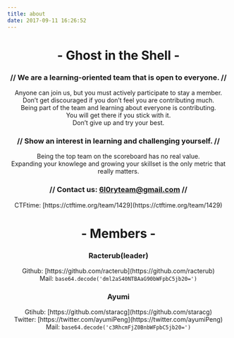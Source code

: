 ```yaml
---
title: about
date: 2017-09-11 16:26:52
---
```

## 
# <center>- Ghost in the Shell -</center>

### <center>// We are a learning-oriented team that is open to everyone. // </center>

<center>Anyone can join us, but you must actively participate to stay a member. </center>
<center>Don’t get discouraged if you don’t feel you are contributing much.</center>

<center>Being part of the team and learning about everyone is contributing.</center> 
<center>You will get there if you stick with it.</center>


<center>Don’t give up and try your best.</center>

### <center>// Show an interest in learning and challenging yourself. // </center>

<center>Being the top team on the scoreboard has no real value. </center>
<center>Expanding your knowlege and growing your skillset is the only metric that really matters.</center>

### <center>// Contact us: 6l0ryteam@gmail.com // </center>

<center>CTFtime: [https://ctftime.org/team/1429](https://ctftime.org/team/1429)</center>

# <center>- Members -</center>

### <center>Racterub(leader)</center>
<center>Github: [https://github.com/racterub](https://github.com/racterub)</center>
<center>Mail: <code>base64.decode('dml2aS40NTBAaG90bWFpbC5jb20=')</code></center>

### <center>Ayumi</center>
<center>Gtihub: [https://github.com/staracg](https://github.com/staracg)</center>
<center>Twitter: [https://twitter.com/ayumiPeng](https://twitter.com/ayumiPeng)</center>
<center>Mail: <code>base64.decode('c3RhcmFjZ0BnbWFpbC5jb20=')</code></center>
